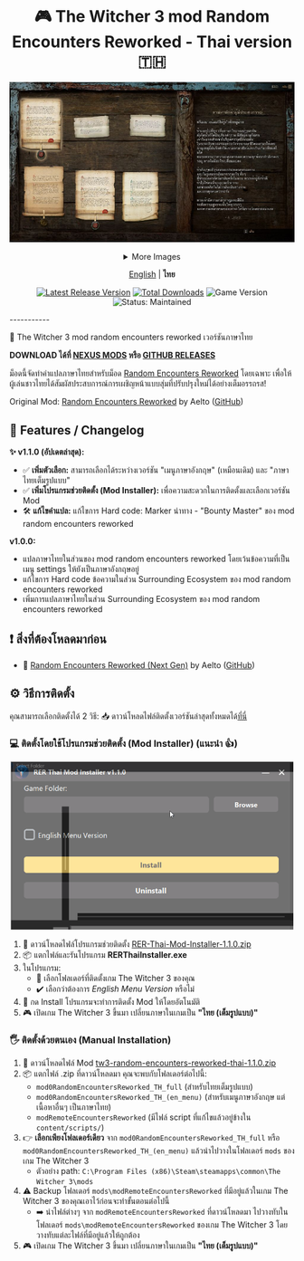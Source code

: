 <div align="center">

# 🎮 The Witcher 3 mod Random Encounters Reworked - Thai version 🇹🇭

![img](/docs/images/292030_8.jpg)

<details> <summary>More Images</summary>

![img](/docs/images/292030_13.jpg)
![img](/docs/images/292030_4.jpg)
![img](/docs/images/292030_5.jpg)
![img](/docs/images/292030_6.jpg)
![img](/docs/images/292030_14.jpg)
![img](/docs/images/292030_19.jpg)

</details>

[English](/README.md) | **ไทย**

<p>
    <a href="https://github.com/Onyx-Nostalgia/tw3-random-encounters-reworked-thai/releases/latest"><img src="https://img.shields.io/github/v/release/Onyx-Nostalgia/tw3-random-encounters-reworked-thai?style=for-the-badge&label=Latest%20Release" alt="Latest Release Version"></a>
  <a href="https://github.com/Onyx-Nostalgia/tw3-random-encounters-reworked-thai/releases"><img src="https://img.shields.io/github/downloads/Onyx-Nostalgia/tw3-random-encounters-reworked-thai/total?style=for-the-badge&label=Total%20Downloads&color=brightgreen" alt="Total Downloads"></a>
  <img src="https://img.shields.io/badge/Game-The%20Witcher%203%20Next--Gen-red?style=for-the-badge" alt="Game Version">
  <img src="https://img.shields.io/badge/status-maintained-brightgreen?style=for-the-badge" alt="Status: Maintained">
</p>

</div>
-----------

💬 The Witcher 3 mod random encounters reworked เวอร์ชันภาษาไทย

**DOWNLOAD ได้ที่ [NEXUS MODS](https://www.nexusmods.com/witcher3/mods/10840) หรือ [GITHUB RELEASES](https://github.com/Onyx-Nostalgia/tw3-random-encounters-reworked-thai/releases/latest)**

ม็อดนี้จัดทำคำแปลภาษาไทยสำหรับม็อด [Random Encounters Reworked](https://www.nexusmods.com/witcher3/mods/5018) โดยเฉพาะ เพื่อให้ผู้เล่นชาวไทยได้สัมผัสประสบการณ์การเผชิญหน้าแบบสุ่มที่ปรับปรุงใหม่ได้อย่างเต็มอรรถรส!

Original Mod: [Random Encounters Reworked](https://www.nexusmods.com/witcher3/mods/5018) by Aelto ([GitHub](https://github.com/Aelto/tw3-random-encounters-reworked))

## 📝 Features / Changelog

**✨ v1.1.0 (อัปเดตล่าสุด):**

 - ✅ **เพิ่มตัวเลือก:** สามารถเลือกได้ระหว่างเวอร์ชัน "เมนูภาษาอังกฤษ" (เหมือนเดิม) และ "ภาษาไทยเต็มรูปแบบ"
 - ✅ **เพิ่มโปรแกรมช่วยติดตั้ง (Mod Installer):** เพื่อความสะดวกในการติดตั้งและเลือกเวอร์ชัน Mod
 - 🛠️ **แก้ไขคำแปล:** แก้ไขการ Hard code: Marker นำทาง - "Bounty Master" ของ mod random encounters reworked

**v1.0.0:**

- แปลภาษาไทยในส่วนของ mod random encounters reworked โดยเว้นข้อความที่เป็นเมนู settings ให้ยังเป็นภาษาอังกฤษอยู่
- แก้ไขการ Hard code ข้อความในส่วน Surrounding Ecosystem ของ mod random encounters reworked
- เพิ่มการแปลภาษาไทยในส่วน Surrounding Ecosystem ของ mod random encounters reworked

## ❗ สิ่งที่ต้องโหลดมาก่อน

 - 🔗 [Random Encounters Reworked (Next Gen)](https://www.nexusmods.com/witcher3/mods/5018) by Aelto ([GitHub](https://github.com/Aelto/tw3-random-encounters-reworked))

## ⚙️ วิธีการติดตั้ง

คุณสามารถเลือกติดตั้งได้ 2 วิธี:
📥 ดาวน์โหลดไฟล์ติดตั้งเวอร์ชันล่าสุดทั้งหมดได้[ที่นี่](https://github.com/Onyx-Nostalgia/tw3-random-encounters-reworked-thai/releases/latest)

### 💻 ติดตั้งโดยใช้โปรแกรมช่วยติดตั้ง (Mod Installer) (แนะนำ 👍)

<div align="center">
  <img src="/docs/GIF/modinstaller.gif" alt="Mod Installer GIF" width="500"/>
</div>

   1. 🔗 ดาวน์โหลดไฟล์โปรแกรมช่วยติดตั้ง [RER-Thai-Mod-Installer-1.1.0.zip](https://github.com/Onyx-Nostalgia/tw3-random-encounters-reworked-thai/releases/latest/download/RER-Thai-Mod-Installer-1.1.0.zip)
   2. 📦 แตกไฟล์และรันโปรแกรม **RERThaiInstaller.exe**
   3. ในโปรแกรม:
      - 📁 เลือกโฟลเดอร์ที่ติดตั้งเกม The Witcher 3 ของคุณ
      - ✔️ เลือกว่าต้องการ _English Menu Version_ หรือไม่
   4. 🚀 กด Install โปรแกรมจะทำการติดตั้ง Mod ให้โดยอัตโนมัติ
   5. 🎮 เปิดเกม The Witcher 3 ขึ้นมา เปลี่ยนภาษาในเกมเป็น **"ไทย (เต็มรูปแบบ)"**

### 🖐️ ติดตั้งด้วยตนเอง (Manual Installation)

   1. 🔗 ดาวน์โหลดไฟล์ Mod [tw3-random-encounters-reworked-thai-1.1.0.zip](https://github.com/Onyx-Nostalgia/tw3-random-encounters-reworked-thai/releases/latest/download/tw3-random-encounters-reworked-thai-1.1.0.zip)
   2. 📦 แตกไฟล์ .zip ที่ดาวน์โหลดมา คุณจะพบกับโฟลเดอร์ต่อไปนี้:
      - `mod0RandomEncountersReworked_TH_full` (สำหรับไทยเต็มรูปแบบ)
      - `mod0RandomEncountersReworked_TH_(en_menu)` (สำหรับเมนูภาษาอังกฤษ แต่เนื้อหาอื่นๆ เป็นภาษาไทย)
      - `modRemoteEncountersReworked` (มีไฟล์ script ที่แก้ไขแล้วอยู่ข้างใน `content/scripts/`)
   3. 👉 **เลือกเพียงโฟลเดอร์เดียว** จาก `mod0RandomEncountersReworked_TH_full` หรือ `mod0RandomEncountersReworked_TH_(en_menu)` แล้วนำไปวางในโฟลเดอร์ `mods` ของเกม The Witcher 3
      - ตัวอย่าง path: `C:\Program Files (x86)\Steam\steamapps\common\The Witcher 3\mods`
   4. ⚠️ Backup โฟลเดอร์ `mods\modRemoteEncountersReworked` ที่มีอยู่แล้วในเกม The Witcher 3 ของคุณเอาไว้ก่อนจะทำขั้นตอนต่อไปนี้
        - ➡️ นำไฟล์ต่างๆ จาก `modRemoteEncountersReworked` ที่ดาวน์โหลดมา ไปวางทับในโฟลเดอร์ `mods\modRemoteEncountersReworked` ของเกม The Witcher 3 โดยวางทับแต่ละไฟล์ที่มีอยู่แล้วให้ถูกต้อง
   5. 🎮 เปิดเกม The Witcher 3 ขึ้นมา เปลี่ยนภาษาในเกมเป็น **"ไทย (เต็มรูปแบบ)"**
